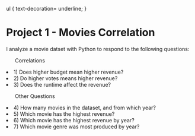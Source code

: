 ul {
  text-decoration= underline;
}


<h1> Project 1 - Movies Correlation </h1>
<p> I analyze a movie datset with Python to respond to the following questions:</p>

<ul>Correlations</ul>

<li> 1) Does higher budget mean higher revenue? </li> 

<li> 2) Do higher votes means higher revenue? </li> 

<li> 3) Does the runtime affect the revenue? </li> 

<p></p>

<ul> Other Questions</ul>

<li> 4) How many movies in the dataset, and from which year? </li> 

<li> 5) Which movie has the highest revenue? </li> 

<li> 6) Which movie has the highest revenue by year? </li> 

<li> 7) Which movie genre was most produced by year? </li> 

